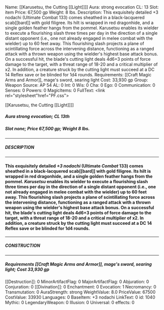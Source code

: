Name: [[Karusetsu, the Cutting [[Light]]]]
Aura: strong evocation
CL: 13
Slot: item
Price: 67,500 gp
Weight: 8 lbs.
Description: This exquisitely detailed +3 nodachi (Ultimate Combat 133) comes sheathed in a black-lacquered scab[[bard]] with gold filigree. Its hilt is wrapped in red dragonhide, and a single golden feather hangs from the pommel. Karusetsu enables its wielder to execute a flourishing slash three times per day in the direction of a single distant opponent (i.e., one not already engaged in melee combat with the wielder) up to 60 feet away. This flourishing slash projects a plane of scintillating force across the intervening distance, functioning as a ranged attack with a thrown weapon using the wielder's highest base attack bonus. On a successful hit, the blade's cutting light deals 4d6+3 points of force damage to the target, with a threat range of 18-20 and a critical multiplier of x2. In addition, a creature struck by the cutting light must succeed at a DC 14 Reflex save or be blinded for 1d4 rounds.
Requirements: [[Craft Magic Arms and Armor]], mage's sword, searing light
Cost: 33,930 gp
Group: Weapon
Source: AP 54
AL: 0
Int: 0
Wis: 0
Cha: 0
Ego: 0
Communication: 0
Senses: 0
Powers: 0
MagicItems: 0
FullText: <link rel="stylesheet"href="PF.css"><div class="heading"><p class="alignleft">[[Karusetsu, the Cutting [[Light]]]]</p><div style="clear: both;"></div></div><div><h5><b>Aura </b>strong evocation; <b>CL </b>13th</h5><h5><b>Slot </b>none; <b>Price </b>67,500 gp; <b>Weight </b>8 lbs.</h5></div><hr/><div><h5><b>DESCRIPTION</b></h5></div><hr/><div><h4><p>This exquisitely detailed <i>+3 nodachi</i> (Ultimate <i>Combat</i> 133) comes sheathed in a black-lacquered scab[[bard]] with gold filigree. Its hilt is wrapped in red dragonhide, and a single golden feather hangs from the pommel. <i>Karusetsu</i> enables its wielder to execute a flourishing slash three times per day in the direction of a single distant opponent (i.e., one not already engaged in melee combat with the wielder) up to 60 feet away. This flourishing slash projects a plane of scintillating force across the intervening distance, functioning as a ranged attack with a thrown weapon using the wielder's highest base attack bonus. On a successful hit, the blade's cutting light deals 4d6+3 points of force damage to the target, with a threat range of 18-20 and a critical multiplier of x2. In addition, a creature struck by the cutting light must succeed at a DC 14 Reflex save or be blinded for 1d4 rounds.</p></h4></div><hr/><div><h5><b>CONSTRUCTION</b></h5></div><hr/><div><h5><b>Requirements </b>[[Craft Magic Arms and Armor]], <i>mage's sword</i>, <i>searing light</i>; <b>Cost </b>33,930 gp</h5></div>
[[Destruction]]: 0
MinorArtifactFlag: 0
MajorArtifactFlag: 0
Abjuration: 0
Conjuration: 0
[[Divination]]: 0
Enchantment: 0
Evocation: 1
Necromancy: 0
Transmutation: 0
AuraStrength: strong
WeightValue: 8.0
PriceValue: 67500
CostValue: 33930
Languages: 0
BaseItem: +3 nodachi
LinkText: 0
id: 1040
Mythic: 0
LegendaryWeapon: 0
Illusion: 0
Universal: 0
effects: 0
